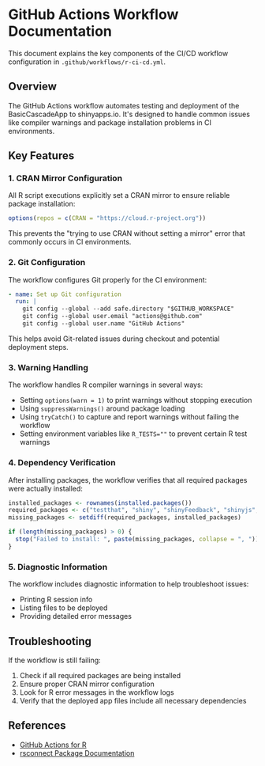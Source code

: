 # GitHub Actions Workflow Documentation

This document explains the key components of the CI/CD workflow configuration in `.github/workflows/r-ci-cd.yml`.

## Overview

The GitHub Actions workflow automates testing and deployment of the BasicCascadeApp to shinyapps.io. It's designed to handle common issues like compiler warnings and package installation problems in CI environments.

## Key Features

### 1. CRAN Mirror Configuration

All R script executions explicitly set a CRAN mirror to ensure reliable package installation:

```r
options(repos = c(CRAN = "https://cloud.r-project.org"))
```

This prevents the "trying to use CRAN without setting a mirror" error that commonly occurs in CI environments.

### 2. Git Configuration

The workflow configures Git properly for the CI environment:

```yaml
- name: Set up Git configuration
  run: |
    git config --global --add safe.directory "$GITHUB_WORKSPACE"
    git config --global user.email "actions@github.com"
    git config --global user.name "GitHub Actions"
```

This helps avoid Git-related issues during checkout and potential deployment steps.

### 3. Warning Handling

The workflow handles R compiler warnings in several ways:

- Setting `options(warn = 1)` to print warnings without stopping execution
- Using `suppressWarnings()` around package loading
- Using `tryCatch()` to capture and report warnings without failing the workflow
- Setting environment variables like `R_TESTS=""` to prevent certain R test warnings

### 4. Dependency Verification

After installing packages, the workflow verifies that all required packages were actually installed:

```r
installed_packages <- rownames(installed.packages())
required_packages <- c("testthat", "shiny", "shinyFeedback", "shinyjs", "tibble")
missing_packages <- setdiff(required_packages, installed_packages)

if (length(missing_packages) > 0) {
  stop("Failed to install: ", paste(missing_packages, collapse = ", "))
}
```

### 5. Diagnostic Information

The workflow includes diagnostic information to help troubleshoot issues:

- Printing R session info
- Listing files to be deployed
- Providing detailed error messages

## Troubleshooting

If the workflow is still failing:

1. Check if all required packages are being installed
2. Ensure proper CRAN mirror configuration
3. Look for R error messages in the workflow logs
4. Verify that the deployed app files include all necessary dependencies

## References

- [GitHub Actions for R](https://github.com/r-lib/actions)
- [rsconnect Package Documentation](https://rstudio.github.io/rsconnect/)
